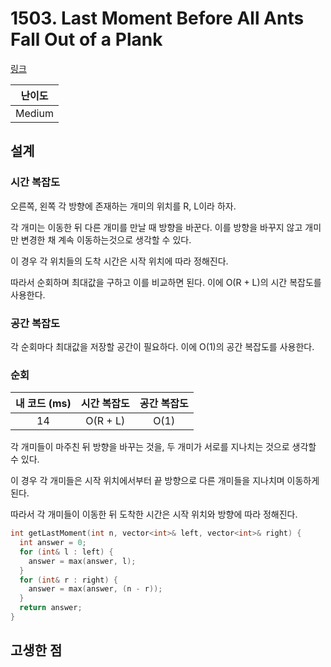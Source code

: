 # 1503. Last Moment Before All Ants Fall Out of a Plank

[링크](https://leetcode.com/problems/last-moment-before-all-ants-fall-out-of-a-plank/description/)

| 난이도 |
| :----: |
| Medium |

## 설계

### 시간 복잡도

오른쪽, 왼쪽 각 방향에 존재하는 개미의 위치를 R, L이라 하자.

각 개미는 이동한 뒤 다른 개미를 만날 때 방향을 바꾼다. 이를 방향을 바꾸지 않고 개미만 변경한 채 계속 이동하는것으로 생각할 수 있다.

이 경우 각 위치들의 도착 시간은 시작 위치에 따라 정해진다.

따라서 순회하며 최대값을 구하고 이를 비교하면 된다. 이에 O(R + L)의 시간 복잡도를 사용한다.

### 공간 복잡도

각 순회마다 최대값을 저장할 공간이 필요하다. 이에 O(1)의 공간 복잡도를 사용한다.

### 순회

| 내 코드 (ms) | 시간 복잡도 | 공간 복잡도 |
| :----------: | :---------: | :---------: |
|      14      |  O(R + L)   |    O(1)     |

각 개미들이 마주친 뒤 방향을 바꾸는 것을, 두 개미가 서로를 지나치는 것으로 생각할 수 있다.

이 경우 각 개미들은 시작 위치에서부터 끝 방향으로 다른 개미들을 지나치며 이동하게 된다.

따라서 각 개미들이 이동한 뒤 도착한 시간은 시작 위치와 방향에 따라 정해진다.

```cpp
int getLastMoment(int n, vector<int>& left, vector<int>& right) {
  int answer = 0;
  for (int& l : left) {
    answer = max(answer, l);
  }
  for (int& r : right) {
    answer = max(answer, (n - r));
  }
  return answer;
}
```

## 고생한 점
